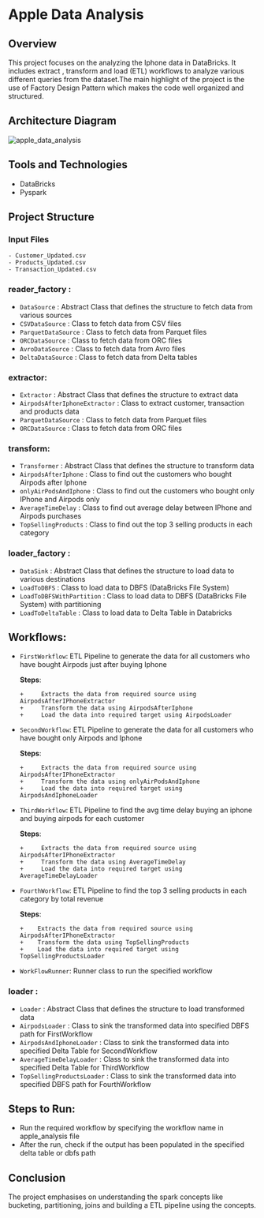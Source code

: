 # Apple Data Analysis

## Overview 

This project focuses on the analyzing the Iphone data in DataBricks. It includes extract , transform and load (ETL) workflows to analyze various different queries from the dataset.The main highlight of the project is the use of Factory Design Pattern which makes the code well organized and structured. 

## Architecture Diagram

![apple_data_analysis](https://github.com/user-attachments/assets/9113fd89-5245-444b-8ebd-11254867db66)

## Tools and Technologies

- DataBricks
- Pyspark

## Project Structure 

### Input Files

```
- Customer_Updated.csv
- Products_Updated.csv
- Transaction_Updated.csv
```

### reader_factory :

- `DataSource` : Abstract Class that defines the structure to fetch data from various sources 
- `CSVDataSource` : Class to fetch data from CSV files
- `ParquetDataSource` : Class to fetch data from Parquet files
- `ORCDataSource` : Class to fetch data from ORC files
- `AvroDataSource` : Class to fetch data from Avro files
- `DeltaDataSource` : Class to fetch data from Delta tables


### extractor:

- `Extractor` : Abstract Class that defines the structure to extract data
- `AirpodsAfterIphoneExtractor` : Class to extract customer, transaction and products data 
- `ParquetDataSource` : Class to fetch data from Parquet files
- `ORCDataSource` : Class to fetch data from ORC files


### transform:

- `Transformer` : Abstract Class that defines the structure to transform data
- `AirpodsAfterIphone` : Class to find out the customers who bought Airpods after Iphone
- `onlyAirPodsAndIphone` : Class to find out the customers who bought only IPhone and Airpods only
- `AverageTimeDelay` : Class to find out average delay between IPhone and Airpods purchases
- `TopSellingProducts` : Class to find out the top 3 selling products in each category


### loader_factory :

- `DataSink` : Abstract Class that defines the structure to load data to various destinations 
- `LoadToDBFS` : Class to load data to DBFS (DataBricks File System)
- `LoadToDBFSWithPartition` : Class to load data to DBFS (DataBricks File System) with partitioning
- `LoadToDeltaTable` : Class to load data to Delta Table in Databricks

## Workflows:

- `FirstWorkflow`: ETL Pipeline to generate the data for all customers who have bought Airpods just after buying Iphone

  **Steps**:
  ```
  +     Extracts the data from required source using AirpodsAfterIPhoneExtractor
  +     Transform the data using AirpodsAfterIphone
  +     Load the data into required target using AirpodsLoader
  ```

- `SecondWorkflow`: ETL Pipeline to generate the data for all customers who have bought only Airpods and Iphone

  **Steps**:
  ```
  +     Extracts the data from required source using AirpodsAfterIPhoneExtractor
  +     Transform the data using onlyAirPodsAndIphone
  +     Load the data into required target using AirpodsAndIphoneLoader
  ```

- `ThirdWorkflow`: ETL Pipeline to find the avg time delay buying an iphone and buying airpods for each customer
  
   **Steps**:
  ```
  +     Extracts the data from required source using AirpodsAfterIPhoneExtractor
  +     Transform the data using AverageTimeDelay
  +     Load the data into required target using AverageTimeDelayLoader
  ```

- `FourthWorkflow`: ETL Pipeline to find the top 3 selling products in each category by total revenue
  
  **Steps**:
  ```
  +    Extracts the data from required source using AirpodsAfterIPhoneExtractor
  +    Transform the data using TopSellingProducts
  +    Load the data into required target using TopSellingProductsLoader
  ```

- `WorkFlowRunner`: Runner class to run the specified workflow

### loader :

- `Loader` : Abstract Class that defines the structure to load transformed data 
- `AirpodsLoader` : Class to sink the transformed data into specified DBFS path for FirstWorkflow
- `AirpodsAndIphoneLoader` : Class to sink the transformed data into specified Delta Table for SecondWorkflow
- `AverageTimeDelayLoader` : Class to sink the transformed data into specified Delta Table for ThirdWorkflow
- `TopSellingProductsLoader` : Class to sink the transformed data into specified DBFS path for FourthWorkflow

## Steps to Run:

 + Run the required workflow by specifying the workflow name in apple_analysis file
 + After the run, check if the output has been populated in the specified delta table or dbfs path

## Conclusion

The project emphasises on understanding the spark concepts like bucketing, partitioning, joins and building a ETL pipeline using the concepts.

